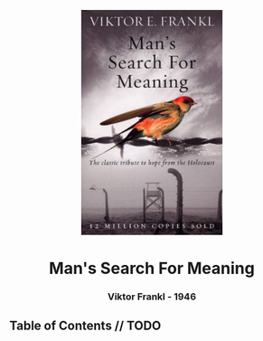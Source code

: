 <p align="center"><img alt="mans-search-for-meaning" src="./mans-search-for-meaning.png" width="250" /></p> 

<h1 align="center">Man's Search For Meaning</h1>

<h3 align="center">Viktor Frankl - 1946</h3> 

## Table of Contents // TODO
